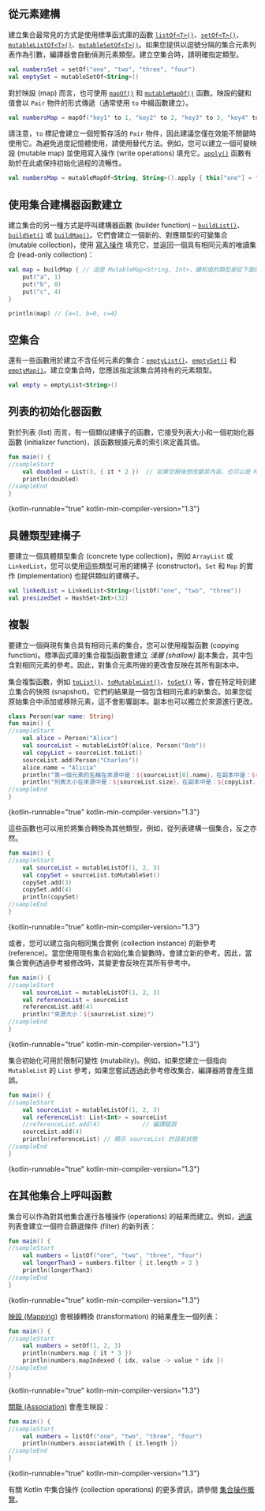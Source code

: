 [//]: # (title: 建構集合)

## 從元素建構

建立集合最常見的方式是使用標準函式庫的函數 [`listOf<T>()`](https://kotlinlang.org/api/latest/jvm/stdlib/kotlin.collections/list-of.html)、[`setOf<T>()`](https://kotlinlang.org/api/latest/jvm/stdlib/kotlin.collections/set-of.html)、[`mutableListOf<T>()`](https://kotlinlang.org/api/latest/jvm/stdlib/kotlin.collections/mutable-list-of.html)、[`mutableSetOf<T>()`](https://kotlinlang.org/api/latest/jvm/stdlib/kotlin.collections/mutable-set-of.html)。如果您提供以逗號分隔的集合元素列表作為引數，編譯器會自動偵測元素類型。建立空集合時，請明確指定類型。

```kotlin
val numbersSet = setOf("one", "two", "three", "four")
val emptySet = mutableSetOf<String>()
```

對於映設 (map) 而言，也可使用 [`mapOf()`](https://kotlinlang.org/api/latest/jvm/stdlib/kotlin.collections/map-of.html) 和 [`mutableMapOf()`](https://kotlinlang.org/api/latest/jvm/stdlib/kotlin.collections/mutable-map-of.html) 函數。映設的鍵和值會以 `Pair` 物件的形式傳遞（通常使用 `to` 中綴函數建立）。

```kotlin
val numbersMap = mapOf("key1" to 1, "key2" to 2, "key3" to 3, "key4" to 1)
```

請注意，`to` 標記會建立一個短暫存活的 `Pair` 物件，因此建議您僅在效能不關鍵時使用它。為避免過度記憶體使用，請使用替代方法。例如，您可以建立一個可變映設 (mutable map) 並使用寫入操作 (write operations) 填充它。[`apply()`](scope-functions.md#apply) 函數有助於在此處保持初始化過程的流暢性。

```kotlin
val numbersMap = mutableMapOf<String, String>().apply { this["one"] = "1"; this["two"] = "2" }
```

## 使用集合建構器函數建立

建立集合的另一種方式是呼叫建構器函數 (builder function) – [`buildList()`](https://kotlinlang.org/api/latest/jvm/stdlib/kotlin.collections/build-list.html)、[`buildSet()`](https://kotlinlang.org/api/latest/jvm/stdlib/kotlin.collections/build-set.html) 或 [`buildMap()`](https://kotlinlang.org/api/latest/jvm/stdlib/kotlin.collections/build-map.html)。它們會建立一個新的、對應類型的可變集合 (mutable collection)，使用 [寫入操作](collection-write.md) 填充它，並返回一個具有相同元素的唯讀集合 (read-only collection)：

```kotlin
val map = buildMap { // 這是 MutableMap<String, Int>，鍵和值的類型是從下面的 `put()` 呼叫推斷的
    put("a", 1)
    put("b", 0)
    put("c", 4)
}

println(map) // {a=1, b=0, c=4}
```

## 空集合

還有一些函數用於建立不含任何元素的集合：[`emptyList()`](https://kotlinlang.org/api/latest/jvm/stdlib/kotlin.collections/empty-list.html)、[`emptySet()`](https://kotlinlang.org/api/latest/jvm/stdlib/kotlin.collections/empty-set.html) 和 [`emptyMap()`](https://kotlinlang.org/api/latest/jvm/stdlib/kotlin.collections/empty-map.html)。建立空集合時，您應該指定該集合將持有的元素類型。

```kotlin
val empty = emptyList<String>()
```

## 列表的初始化器函數

對於列表 (list) 而言，有一個類似建構子的函數，它接受列表大小和一個初始化器函數 (initializer function)，該函數根據元素的索引來定義其值。

```kotlin
fun main() {
//sampleStart
    val doubled = List(3, { it * 2 })  // 如果您稍後想改變其內容，也可以是 MutableList
    println(doubled)
//sampleEnd
}
```
{kotlin-runnable="true" kotlin-min-compiler-version="1.3"}

## 具體類型建構子

要建立一個具體類型集合 (concrete type collection)，例如 `ArrayList` 或 `LinkedList`，您可以使用這些類型可用的建構子 (constructor)。`Set` 和 `Map` 的實作 (implementation) 也提供類似的建構子。

```kotlin
val linkedList = LinkedList<String>(listOf("one", "two", "three"))
val presizedSet = HashSet<Int>(32)
```

## 複製

要建立一個與現有集合具有相同元素的集合，您可以使用複製函數 (copying function)。標準函式庫的集合複製函數會建立 _淺層 (shallow)_ 副本集合，其中包含對相同元素的參考。因此，對集合元素所做的更改會反映在其所有副本中。

集合複製函數，例如 [`toList()`](https://kotlinlang.org/api/latest/jvm/stdlib/kotlin.collections/to-list.html)、[`toMutableList()`](https://kotlinlang.org/api/latest/jvm/stdlib/kotlin.collections/to-mutable-list.html)、[`toSet()`](https://kotlinlang.org/api/latest/jvm/stdlib/kotlin.collections/to-set.html) 等，會在特定時刻建立集合的快照 (snapshot)。它們的結果是一個包含相同元素的新集合。如果您從原始集合中添加或移除元素，這不會影響副本。副本也可以獨立於來源進行更改。

```kotlin
class Person(var name: String)
fun main() {
//sampleStart
    val alice = Person("Alice")
    val sourceList = mutableListOf(alice, Person("Bob"))
    val copyList = sourceList.toList()
    sourceList.add(Person("Charles"))
    alice.name = "Alicia"
    println("第一個元素的名稱在來源中是：${sourceList[0].name}，在副本中是：${copyList[0].name}")
    println("列表大小在來源中是：${sourceList.size}，在副本中是：${copyList.size}")
//sampleEnd
}
```
{kotlin-runnable="true" kotlin-min-compiler-version="1.3"}

這些函數也可以用於將集合轉換為其他類型，例如，從列表建構一個集合，反之亦然。

```kotlin
fun main() {
//sampleStart
    val sourceList = mutableListOf(1, 2, 3)    
    val copySet = sourceList.toMutableSet()
    copySet.add(3)
    copySet.add(4)    
    println(copySet)
//sampleEnd
}
```
{kotlin-runnable="true" kotlin-min-compiler-version="1.3"}

或者，您可以建立指向相同集合實例 (collection instance) 的新參考 (reference)。當您使用現有集合初始化集合變數時，會建立新的參考。因此，當集合實例透過參考被修改時，其變更會反映在其所有參考中。

```kotlin
fun main() {
//sampleStart
    val sourceList = mutableListOf(1, 2, 3)
    val referenceList = sourceList
    referenceList.add(4)
    println("來源大小：${sourceList.size}")
//sampleEnd
}
```
{kotlin-runnable="true" kotlin-min-compiler-version="1.3"}

集合初始化可用於限制可變性 (mutability)。例如，如果您建立一個指向 `MutableList` 的 `List` 參考，如果您嘗試透過此參考修改集合，編譯器將會產生錯誤。

```kotlin
fun main() {
//sampleStart 
    val sourceList = mutableListOf(1, 2, 3)
    val referenceList: List<Int> = sourceList
    //referenceList.add(4)            // 編譯錯誤
    sourceList.add(4)
    println(referenceList) // 顯示 sourceList 的目前狀態
//sampleEnd
}
```
{kotlin-runnable="true" kotlin-min-compiler-version="1.3"}

## 在其他集合上呼叫函數

集合可以作為對其他集合進行各種操作 (operations) 的結果而建立。例如，[過濾](collection-filtering.md) 列表會建立一個符合篩選條件 (filter) 的新列表：

```kotlin
fun main() {
//sampleStart 
    val numbers = listOf("one", "two", "three", "four")  
    val longerThan3 = numbers.filter { it.length > 3 }
    println(longerThan3)
//sampleEnd
}
```
{kotlin-runnable="true" kotlin-min-compiler-version="1.3"}

[映設 (Mapping)](collection-transformations.md#map) 會根據轉換 (transformation) 的結果產生一個列表：

```kotlin
fun main() {
//sampleStart 
    val numbers = setOf(1, 2, 3)
    println(numbers.map { it * 3 })
    println(numbers.mapIndexed { idx, value -> value * idx })
//sampleEnd
}
```
{kotlin-runnable="true" kotlin-min-compiler-version="1.3"}

[關聯 (Association)](collection-transformations.md#associate) 會產生映設：

```kotlin
fun main() {
//sampleStart
    val numbers = listOf("one", "two", "three", "four")
    println(numbers.associateWith { it.length })
//sampleEnd
}
```
{kotlin-runnable="true" kotlin-min-compiler-version="1.3"}

有關 Kotlin 中集合操作 (collection operations) 的更多資訊，請參閱 [集合操作概覽](collection-operations.md)。